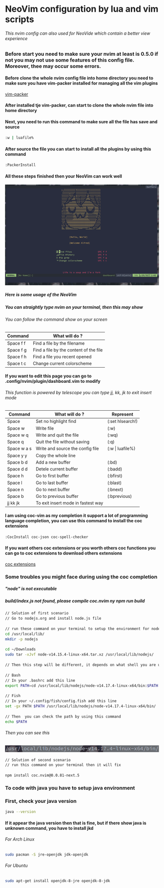 # NeoVim configuration by lua and vim scripts
###### This nvim config can also used for NeoVide which contain a better view experience

### Before start you need to make sure your nvim at least is 0.5.0 if not you may not use some features of this config file. Moreover, thee may occur some errors.

#### Before clone the whole nvim config file into home directory you need to make sure you have vim-packer installed for managing all the vim plugins
[vim-packer](https://github.com/hashivim/vim-packer)

#### After installed tje vim-packer, can start to clone the whole nvim file into home directory

#### Next, you need to run this command to make sure all the file has save and source
``` sh
:w | luafile%
```

#### After source the file you can start to install all the plugins by using this command
```sh
:PackerInstall
```

#### All these steps finished then your NeoVim can work well
<img src='https://github.com/Alfredchong260/Dotfiles/blob/main/image/nvim.png'>

##### Here is some usage of the NeoVim

##### You can straightly type nvim on your terminal, then this may show
###### You can follow the command show on your screen
   Command    | What will do ?
------------- | ------------- 
  Space f f   | Find a file by the filename
  Space f g   | Find a file by the content of the file
  Space f h   | Find a file you recent opened
  Space t c   | Change current colorscheme

#### If you want to edit this page you can go to .config/nvim/plugin/dashboard.vim to modify
###### This function is powered by telescope you can type jj, kk, jk to exit insert mode
   Command    | What will do ?                    | Represent
------------- | -------------                     | -------------
  Space       | Set no highlight find             |(:set hlsearch!)
  Space w     | Write file                        |(:w)
  Space w q   | Write and quit the file           |(:wq)
  Space q     | Quit the file without saving      |(:q)
  Space w a s | Write and source the config file  |(:w \| luafile%)
  Space y y   | Copy the whole line               |
  Space b d   | Add a new buffer                  |(:bd)
  Space d d   | Detele current buffer             |(:badd)
  Space h     | Go to first buffer                |(:bfirst)
  Space l     | Go to last buffer                 |(:blast)
  Space n     | Go to next buffer                 |(:bnext)
  Space b     | Go to previous buffer             |(:bprevious)
  jj kk jk    | To exit insert mode in fastest way|

#### I am using coc-vim as my completion it support a lot of programming language completion, you can use this command to install the coc extensions
```sh
:CocInstall coc-json coc-spell-checker
```
#### If you want others coc extensions or you worth others coc functions you can go to coc extensions to download others extensions

[coc extensions](https://github.com/neoclide/coc.nvim/wiki/Using-coc-extensions)

### Some troubles you might face during using the coc completion
##### "node" is not executable
##### build/index.js not found, please compile coc.nvim ny npm run build
```sh
// Solution of first scenario 
// Go to nodejs.org and install node.js file

// run these command on your terminal to setup the environment for nodejs
cd /usr/local/lib/
mkdir -p nodejs

cd ~/Downloads
sudo tar -xJvf node-v14.15.4-linux-x64.tar.xz /usr/local/lib/nodejs/

// Then this step will be different, it depends on what shell you are using

// Bash
// In your .bashrc add this line
export PATH=cd /usr/local/lib/nodejs/node-v14.17.4-linux-x64/bin:$PATH

// Fish
// In your ~/.config/fish/config.fish add this line
set -gx PATH $PATH /usr/local/lib/nodejs/node-v14.17.4-linux-x64/bin/

// Then  you can check the path by using this command
echo $PATH
```
###### Then you can see this 
<img src='https://github.com/Alfredchong260/Dotfiles/blob/main/image/example.png'>

```sh
// Solution of second scenario 
// run this command on your terminal then it will fix

npm install coc.nvim@0.0.81-next.5 
```

### To code with java you have to setup java environment
### First, check your java version
```sh
java --version
```

#### If it appear the java version then that is fine, but if there show java is unknown command, you have to install jkd

###### For Arch Linux 
```sh
sudo pacman -S jre-openjdk jdk-openjdk
```

###### For Ubuntu
```sh
sudo apt-get install openjdk-8-jre openjdk-8-jdk
```
